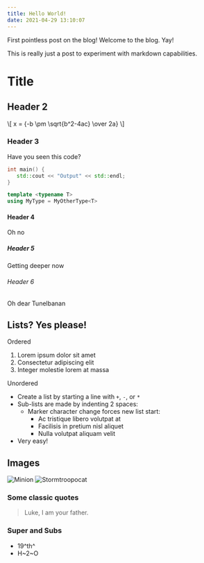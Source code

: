 ```yaml
---
title: Hello World!
date: 2021-04-29 13:10:07
---
```


First pointless post on the blog! Welcome to the blog. Yay!

This is really just a post to experiment with markdown capabilities.

<!-- more -->

# Title

## Header 2

\\[ x = {-b \pm \sqrt{b^2-4ac} \over 2a} \\]

### Header 3

Have you seen this code?

```cpp
int main() {
   std::cout << "Output" << std::endl;
}

template <typename T>
using MyType = MyOtherType<T>
```

#### Header 4

Oh no

##### Header 5

Getting deeper now

###### Header 6

Oh dear Tunelbanan

## Lists? Yes please!

Ordered

1. Lorem ipsum dolor sit amet
2. Consectetur adipiscing elit
3. Integer molestie lorem at massa

Unordered

+ Create a list by starting a line with `+`, `-`, or `*`
+ Sub-lists are made by indenting 2 spaces:
  - Marker character change forces new list start:
    * Ac tristique libero volutpat at
    + Facilisis in pretium nisl aliquet
    - Nulla volutpat aliquam velit
+ Very easy!

## Images

![Minion](https://octodex.github.com/images/minion.png)
![Stormtroopocat](https://octodex.github.com/images/stormtroopocat.jpg "The Stormtroopocat")

### Some classic quotes

> Luke, I am your father.

### Super and Subs

- 19^th^
- H~2~O
